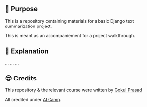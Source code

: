 ## 🤔 Purpose

This is a repository containing materials for a basic Django text summarization project.

This is meant as an accompaniement for a project walkthrough. 

## 🧠 Explanation

... ... ... 

## 😎 Credits

This repository & the relevant course were written by [Gokul Prasad](linkedin.com/in/gokul-prasad)

All credited under [AI Camp](ai-camp.org). 
